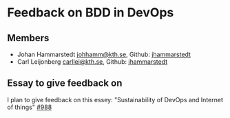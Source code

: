 # Feedback on BDD in DevOps #

## Members ##
* Johan Hammarstedt johhamm@kth.se, Github: [jhammarstedt](https://github.com/jhammarstedt)
* Carl Leijonberg   carllei@kth.se, Github: [jhammarstedt](https://github.com/Carllei)

## Essay to give feedback on ##
I plan to give feedback on this essey: "Sustainability of DevOps and Internet of things" [#988](https://github.com/KTH/devops-course/tree/2021/contributions/essay/charande-lazarc)
